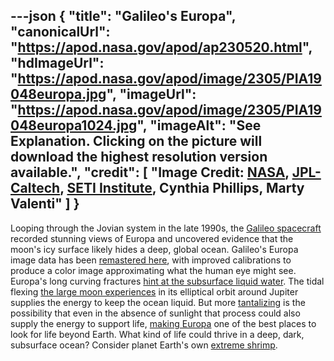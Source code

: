 ---json
{
  "title": "Galileo's Europa",
  "canonicalUrl": "https://apod.nasa.gov/apod/ap230520.html",
  "hdImageUrl": "https://apod.nasa.gov/apod/image/2305/PIA19048europa.jpg",
  "imageUrl": "https://apod.nasa.gov/apod/image/2305/PIA19048europa1024.jpg",
  "imageAlt": "See Explanation. Clicking on the picture will download the highest resolution version available.",
  "credit": [
    "Image Credit: [NASA](https://www.nasa.gov/), [JPL-Caltech](http://www.jpl.nasa.gov/), [SETI Institute](http://www.seti.org/), Cynthia Phillips, Marty Valenti"
  ]
}
---

Looping through the Jovian system in the late 1990s, the [Galileo spacecraft](https://solarsystem.nasa.gov/galileo/) recorded stunning views of Europa and uncovered evidence that the moon's icy surface likely hides a deep, global ocean. Galileo's Europa image data has been [remastered here](https://photojournal.jpl.nasa.gov/catalog/?IDNumber=PIA19048), with improved calibrations to produce a color image approximating what the human eye might see. Europa's long curving fractures [hint at the subsurface liquid water](https://www.nasa.gov/feature/goddard/2019/nasa-scientists-confirm-water-vapor-on-europa). The tidal flexing [the large moon experiences](https://apod.nasa.gov/apod/ap160401.html) in its elliptical orbit around Jupiter supplies the energy to keep the ocean liquid. But more [tantalizing](https://apod.nasa.gov/apod/ap140919.html) is the possibility that even in the absence of sunlight that process could also supply the energy to support life, [making Europa](https://europa.nasa.gov/) one of the best places to look for life beyond Earth. What kind of life could thrive in a deep, dark, subsurface ocean? Consider planet Earth's own [extreme shrimp](https://www.nasa.gov/jpl/extreme-shrimp-may-hold-clues-to-alien-life/).
